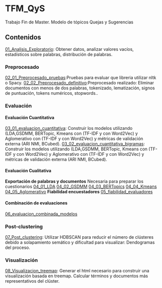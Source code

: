 # TFM_QyS
Trabajo Fin de Master. Modelo de tópicos Quejas y Sugerencias
## Contenidos
[01_Analisis_Exploratorio](01_Analisis_Exploratorio.ipynb): Obtener datos, analizar valores vacíos, estadísticos sobre palabras, distribución de palabras.
### Preprocesado
[02_01_Preprocesado_pruebas](02_01_Preprocesado_pruebas.ipynb):Pruebas para evaluar que libreria utilizar nltk o Spacy.
[02_02_Preprocesado_definitivo](02_02_Preprocesado_definitivo.ipynb):Preprocesado realizado: Eliminar documentos con menos de dos palabras, tokenizado, lematización, signos de puntuación, tokens numéricos, stopwords..
### Evaluación
#### Evaluación Cuantitativa
[03_01_evaluacion_cuantitativa](03_01_evaluacion_cuantitativa.ipynb): Construir los modelos utilizando (LDA,GSDMM, BERTopic, Kmeans con (TF-IDF y con Word2Vec) y Aglomerativo con (TF-IDF y con Word2Vec) y métricas de validación externa (ARI NMI, BCubed).
[03_02_evaluacion_cuantitativa_bigramas](03_02_evaluacion_cuantitativa_bigramas.ipynb): Construir los modelos utilizando (LDA,GSDMM, BERTopic, Kmeans con (TF-IDF y con Word2Vec) y Aglomerativo con (TF-IDF y con Word2Vec) y métricas de validación externa (ARI NMI, BCubed).
#### Evaluación Cualitativa
**Exportación de palabras y documentos** Necesaria para preparar los cuestionarios
[04_01_LDA](04_01_evaluacion_cualitativa_exportacion_lda.ipynb)
[04_02_GSDMM](04_02_evaluacion_cuantitativa_exportacion_GSDMM.ipynb)
[04_03_BERTopics](04_03_evaluacion_cualitativa_exportacion_bertopic.ipynb)
[04_04_Kmeans](04_04_evaluacion_cualitativa_exportacion_kmeans.ipynb)
[04_05_Aglomerativo](04_05_evaluacion_cualitativa_exportacion_agglomerative.ipynb)
**Fiabilidad encuestadores**
[05_fiabilidad_evaluadores](05_evaluacion_cualitativa_fiabilidad_evaluadores.ipynb)
#### Combinación de evaluaciones
[06_evaluacion_combinada_modelos](06_evaluacion_combinada_modelos.ipynb)
### Post-clustering
[07_Post_clustering](07_Post_clustering.ipynb): Utilizar HDBSCAN para reducir el número de clústeres debido a solapamiento semático y dificultad para visualizar: Dendogramas del proceso.
### Visualización
[08_Visualizacion_treemap](08_Visualizacion_treemap.ipynb): Generar el html necesario para construir una visualización basada en treemap. Calcular términos y documentos más representativos del clúster.
